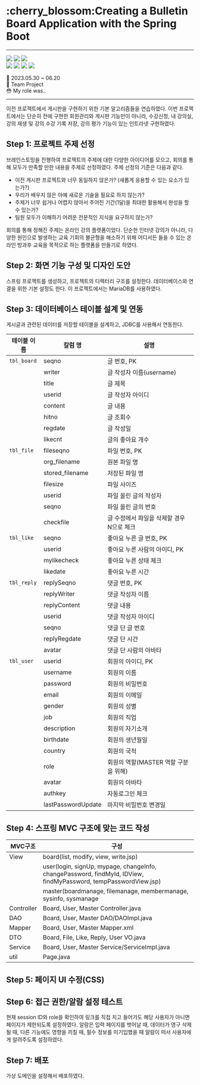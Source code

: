 <h1>:cherry_blossom:Creating a Bulletin Board Application with the Spring Boot</h1>

<hr>
<span>
  <img src="https://img.shields.io/badge/Spring-6DB33F?style=for-the-badge&logo=Spring&logoColor=white"/>
  <img src="https://img.shields.io/badge/apachetomcat-F8DC75?style=for-the-badge&logo=apachetomcat&logoColor=white"/>
  <img src="https://img.shields.io/badge/oracle-F80000?style=for-the-badge&logo=oracle&logoColor=white"/>
</span>
<br>
<span>
  <img src="https://img.shields.io/badge/Java 17.0.6-007396?style=for-the-badge&logo=OpenJDK&logoColor=white"/>
  <img src="https://img.shields.io/badge/JavaScript-F7DF1E?style=for-the-badge&logo=JavaScript&logoColor=black"/>
  <img src="https://img.shields.io/badge/HTML5-E34F26?style=for-the-badge&logo=HTML5&logoColor=black"/>
  <img src="https://img.shields.io/badge/CSS3-1572B6?style=for-the-badge&logo=CSS3&logoColor=black"/>
</span>

:calendar: 2023.05.30 ~ 06.20<br>
:raising_hand: Team Project<br>
:flushed: My role was.. <br>


<hr>


이전 프로젝트에서 게시판을 구현하기 위한 기본 알고리즘들을 연습하였다. 
이번 프로젝트에서는 단순히 전에 구현한 회원관리와 게시판 기능만이 아니라, 수강신청, 내 강의실, 강의 재생 및 강의 수강 기록 저장, 강의 평가 기능이 있는 인트라넷 구현하였다.



<h2>Step 1: 프로젝트 주제 선정</h2>
브레인스토밍을 진행하여 프로젝트의 주제에 대한 다양한 아이디어를 모으고, 회의를 통해 모두가 만족할 만한 내용을 주제로 선정하였다.
주제 선정의 기준은 다음과 같다.

- 이전 게시판 프로젝트와 너무 동일하지 않은가? (새롭게 응용할 수 있는 요소가 있는가?)
- 우리가 배우지 않은 아예 새로운 기술을 필요로 하지 않는가?
- 주제가 너무 쉽거나 어렵지 않아서 주어진 기간(1달)을 최대한 활용해서 완성을 할 수 있는가?
- 팀원 모두가 이해하기 어려운 전문적인 지식을 요구하지 않는가?

회의를 통해 정해진 주제는 온라인 강의 플랫폼이었다. 
단순한 인터넷 강의가 아니라, 다양한 원인으로 발생하는 교육 기회의 불균형을 해소하기 위해 어디서든 들을 수 있는 온라인 방과후 교육을 목적으로 하는 플랫폼을 만들기로 하였다.


<h2>Step 2: 화면 기능 구성 및 디자인 도안</h2>
스프링 프로젝트를 생성하고, 프로젝트의 디렉터리 구조를 설정한다. 데이터베이스와 연결을 위한 기본 설정도 한다. 이 프로젝트에서는 MariaDB를 사용하였다.


<h2>Step 3: 데이터베이스 테이블 설계 및 연동</h2>
게시글과 관련된 데이터를 저장할 테이블을 설계하고, JDBC를 사용해서 연동한다.

|테이블 이름|칼럼 명|설명|
|---|---|---|
|`tbl_board`|seqno|글 번호, PK|
||writer|글 작성자 이름(username)|
||title|글 제목|
||userid|글 작성자 아이디|
||content|글 내용|
||hitno|글 조회수|
||regdate|글 작성일|
||likecnt|글의 좋아요 개수|
|`tbl_file`|fileseqno|파일 번호, PK|
||org_filename|원본 파일 명|
||stored_filename|저장된 파일 명|
||filesize|파일 사이즈|
||userid|파일 올린 글의 작성자|
||seqno|파일 올린 글의 번호|
||checkfile|글 수정에서 파일을 삭제할 경우 N으로 체크|
|`tbl_like`|seqno|좋아요 누른 글 번호, PK|
||userid|좋아요 누른 사람의 아이디, PK|
||mylikecheck|좋아요 누른 상태 체크|
||likedate|좋아요 누른 시간|
|`tbl_reply`|replySeqno|댓글 번호, PK|
||replyWriter|댓글 작성자 이름|
||replyContent|댓글 내용|
||userid|댓글 작성자 아이디|
||seqno|댓글 단 글 번호|
||replyRegdate|댓글 단 시간|
||avatar|댓글 단 사람의 아바타|
|`tbl_user`|userid|회원의 아이디, PK
||username|회원의 이름
||password|회원의 비밀번호
||email|회원의 이메일
||gender|회원의 성별
||job|회원의 직업
||description|회원의 자기소개
||birthdate|회원의 생년월일
||country|회원의 국적
||role|회원의 역할(MASTER 역할 구분을 위해)
||avatar|회원의 아바타|
||authkey|자동로그인 체크|
||lastPasswordUpdate|마지막 비밀번호 변경일


<h2>Step 4: 스프링 MVC 구조에 맞는 코드 작성</h2>

|MVC구조|구성|
|---|---|
|View|board(list, modify, view, write.jsp)|
||user(login, signUp, mypage, changeInfo, changePassword, findMyId, IDView, findMyPassword, tempPasswordView.jsp)|
||master(boardmanage, filemanage, membermanage, sysinfo, sysmanage|
|Controller|Board, User, Master Controller.java|
|DAO|Board, User, Master DAO/DAOImpl.java|
|Mapper|Board, User, Master Mapper.xml|
|DTO|Board, File, Like, Reply, User VO.java|
|Service|Board, User, Master Service/ServiceImpl.java|
|util|Page.java|


<h2>Step 5: 페이지 UI 수정(CSS)</h2>


<h2>Step 6: 접근 권한/알람 설정 테스트</h2>
현재 session ID와 role을 확인하여 링크를 직접 치고 들어가도 해당 사용자가 아니면 페이지가 제한되도록 설정하였다. 
알람은 입력 페이지를 벗어날 때, 데이터가 영구 삭제될 때, 다른 기능에도 영향을 끼칠 때, 필수 정보를 미기입했을 때 알람이 떠서 사용자에게 알려주도록 설정하였다.


<h2>Step 7: 배포</h2>
가상 도메인을 설정해서 배포하였다.
